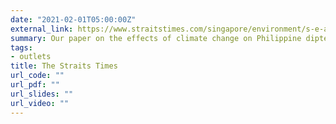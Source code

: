 ```yaml
---
date: "2021-02-01T05:00:00Z"
external_link: https://www.straitstimes.com/singapore/environment/s-e-asias-forest-giants-face-uncertain-future-study?utm_source=dlvr.it&utm_medium=twitter
summary: Our paper on the effects of climate change on Philippine dipterocarps featured in The Straits Times!
tags:
- outlets
title: The Straits Times
url_code: ""
url_pdf: ""
url_slides: ""
url_video: ""
---
```

